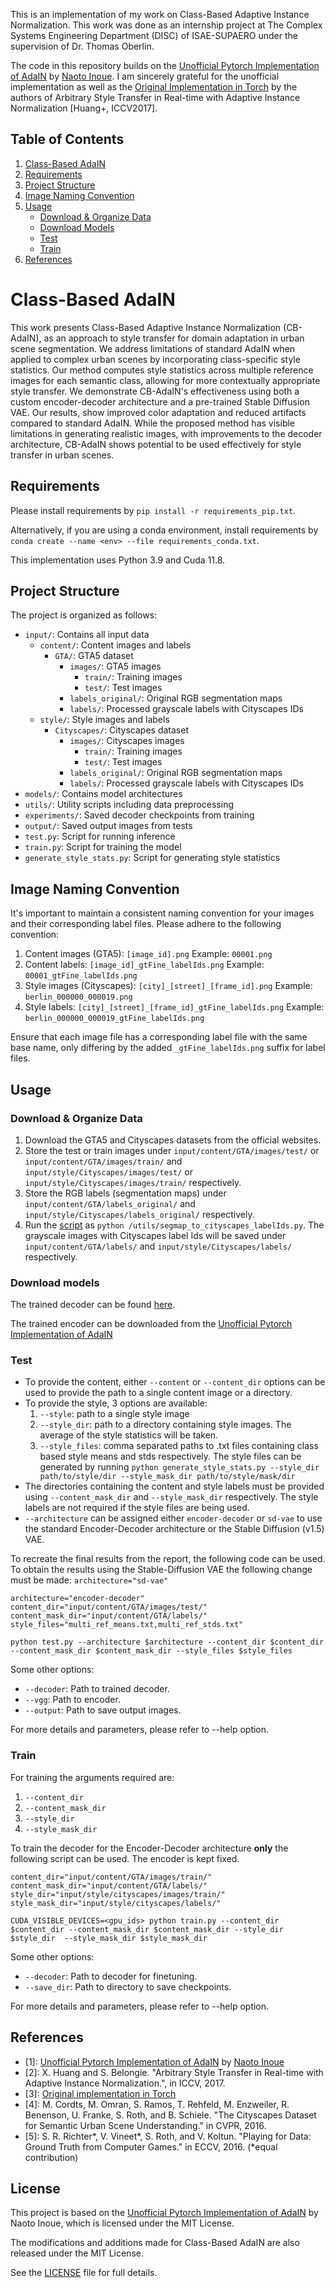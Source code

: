 This is an implementation of my work on Class-Based Adaptive Instance Normalization. This work was done as an internship project at The Complex Systems Engineering Department (DISC) of ISAE-SUPAERO under the supervision of Dr. Thomas Oberlin. 

The code in this repository builds on the [Unofficial Pytorch Implementation of AdaIN](https://github.com/naoto0804/pytorch-AdaIN.git) by [Naoto Inoue](https://github.com/naoto0804). I am sincerely grateful for the unofficial implementation as well as the [Original Implementation in Torch](https://github.com/xunhuang1995/AdaIN-style.git) by the authors of Arbitrary Style Transfer in Real-time with Adaptive Instance Normalization [Huang+, ICCV2017].

## Table of Contents

1. [Class-Based AdaIN](#class-based-adain)
2. [Requirements](#requirements)
3. [Project Structure](#project-structure)
4. [Image Naming Convention](#image-naming-convention)
5. [Usage](#usage)
   - [Download & Organize Data](#download--organize-data)
   - [Download Models](#download-models)
   - [Test](#test)
   - [Train](#train)
6. [References](#references)


# Class-Based AdaIN
This work presents Class-Based Adaptive Instance Normalization (CB-AdaIN), as an approach to style transfer for domain adaptation in urban scene segmentation. We address limitations of standard AdaIN when applied to complex urban scenes by incorporating class-specific style statistics. Our method computes style statistics across multiple reference images for each semantic class, allowing for more contextually appropriate style transfer. We demonstrate CB-AdaIN's effectiveness using both a custom encoder-decoder architecture and a pre-trained Stable Diffusion VAE. Our results, show improved color adaptation and reduced artifacts compared to standard AdaIN. While the proposed method has visible limitations in generating realistic images, with improvements to the decoder architecture, CB-AdaIN shows potential to be used effectively for style transfer in urban scenes.

## Requirements
Please install requirements by `pip install -r requirements_pip.txt`. 

Alternatively, if you are using a conda environment, install requirements by `conda create --name <env> --file requirements_conda.txt`. 

This implementation uses Python 3.9 and Cuda 11.8. 

## Project Structure

The project is organized as follows:

- `input/`: Contains all input data
  - `content/`: Content images and labels
    - `GTA/`: GTA5 dataset
      - `images/`: GTA5 images
        - `train/`: Training images
        - `test/`: Test images
      - `labels_original/`: Original RGB segmentation maps
      - `labels/`: Processed grayscale labels with Cityscapes IDs
  - `style/`: Style images and labels
    - `Cityscapes/`: Cityscapes dataset
      - `images/`: Cityscapes images
        - `train/`: Training images
        - `test/`: Test images
      - `labels_original/`: Original RGB segmentation maps
      - `labels/`: Processed grayscale labels with Cityscapes IDs
- `models/`: Contains model architectures
- `utils/`: Utility scripts including data preprocessing
- `experiments/`: Saved decoder checkpoints from training
- `output/`: Saved output images from tests
- `test.py`: Script for running inference
- `train.py`: Script for training the model
- `generate_style_stats.py`: Script for generating style statistics

## Image Naming Convention

It's important to maintain a consistent naming convention for your images and their corresponding label files. Please adhere to the following convention:

1. Content images (GTA5): `[image_id].png`
   Example: `00001.png`
2. Content labels: `[image_id]_gtFine_labelIds.png`
   Example: `00001_gtFine_labelIds.png`
3. Style images (Cityscapes): `[city]_[street]_[frame_id].png`
   Example: `berlin_000000_000019.png`
4. Style labels: `[city]_[street]_[frame_id]_gtFine_labelIds.png`
   Example: `berlin_000000_000019_gtFine_labelIds.png`

Ensure that each image file has a corresponding label file with the same base name, only differing by the added `_gtFine_labelIds.png` suffix for label files.

## Usage
### Download & Organize Data
1. Download the GTA5 and Cityscapes datasets from the official websites.
2. Store the test or train images under `input/content/GTA/images/test/` or `input/content/GTA/images/train/` and `input/style/Cityscapes/images/test/` or `input/style/Cityscapes/images/train/` respectively.
3. Store the RGB labels (segmentation maps) under `input/content/GTA/labels_original/` and `input/style/Cityscapes/labels_original/` respectively.
4. Run the [script](./utils/segmap_to_cityscapes_labelIds.py) as `python /utils/segmap_to_cityscapes_labelIds.py`. The grayscale images with Cityscapes label Ids will be saved under `input/content/GTA/labels/` and `input/style/Cityscapes/labels/` respectively.

### Download models
The trained decoder can be found [here](https://drive.google.com/file/d/1xoYKg3IggCzxvewTTGBfIsEOombVHlHp/view?usp=sharing). 

The trained encoder can be downloaded from the [Unofficial Pytorch Implementation of AdaIN](https://github.com/naoto0804/pytorch-AdaIN.git)

### Test
- To provide the content, either `--content` or `--content_dir` options can be used to provide the path to a single content image or a directory.
- To provide the style, 3 options are available:
  1. `--style`: path to a single style image
  2. `--style_dir`: path to a directory containing style images. The average of the style statistics will be taken.
  3. `--style_files`: comma separated paths to .txt files containing class based style means and stds respectively. The style files can be generated by running `python generate_style_stats.py --style_dir path/to/style/dir --style_mask_dir path/to/style/mask/dir`
- The directories containing the content and style labels must be provided using `--content_mask_dir` and `--style_mask_dir` respectively. The style labels are not required if the style files are being used. 
- `--architecture` can be assigned either `encoder-decoder` or `sd-vae` to use the standard Encoder-Decoder architecture or the Stable Diffusion (v1.5) VAE.


To recreate the final results from the report, the following code can be used. To obtain the results using the Stable-Diffusion VAE the following change must be made: `architecture="sd-vae"`

```
architecture="encoder-decoder"
content_dir="input/content/GTA/images/test/"
content_mask_dir="input/content/GTA/labels/"
style_files="multi_ref_means.txt,multi_ref_stds.txt"

python test.py --architecture $architecture --content_dir $content_dir --content_mask_dir $content_mask_dir --style_files $style_files 
```

Some other options:
* `--decoder`: Path to trained decoder.
* `--vgg`: Path to encoder.
* `--output`: Path to save output images.

For more details and parameters, please refer to --help option.

### Train
For training the arguments required are: 
1. `--content_dir`
2. `--content_mask_dir`
3. `--style_dir`
4. `--style_mask_dir`

To train the decoder for the Encoder-Decoder architecture **only** the following script can be used. The encoder is kept fixed. 
```
content_dir="input/content/GTA/images/train/"
content_mask_dir="input/content/GTA/labels/"
style_dir="input/style/cityscapes/images/train/"
style_mask_dir="input/style/cityscapes/labels/"

CUDA_VISIBLE_DEVICES=<gpu_ids> python train.py --content_dir $content_dir --content_mask_dir $content_mask_dir --style_dir $style_dir  --style_mask_dir $style_mask_dir
```
Some other options:
* `--decoder`: Path to decoder for finetuning.
*  `--save_dir`: Path to directory to save checkpoints.

For more details and parameters, please refer to --help option.


## References
- [1]: [Unofficial Pytorch Implementation of AdaIN](https://github.com/naoto0804/pytorch-AdaIN.git) by [Naoto Inoue](https://github.com/naoto0804)
- [2]: X. Huang and S. Belongie. "Arbitrary Style Transfer in Real-time with Adaptive Instance Normalization.", in ICCV, 2017.
- [3]: [Original implementation in Torch](https://github.com/xunhuang1995/AdaIN-style)
- [4]: M. Cordts, M. Omran, S. Ramos, T. Rehfeld, M. Enzweiler, R. Benenson, U. Franke, S. Roth, and B. Schiele. "The Cityscapes Dataset for Semantic Urban Scene Understanding." in CVPR, 2016.
- [5]: S. R. Richter*, V. Vineet*, S. Roth, and V. Koltun. "Playing for Data: Ground Truth from Computer Games." in ECCV, 2016. (*equal contribution)

## License

This project is based on the [Unofficial Pytorch Implementation of AdaIN](https://github.com/naoto0804/pytorch-AdaIN.git) by Naoto Inoue, which is licensed under the MIT License.

The modifications and additions made for Class-Based AdaIN are also released under the MIT License.

See the [LICENSE](./LICENSE) file for full details.
